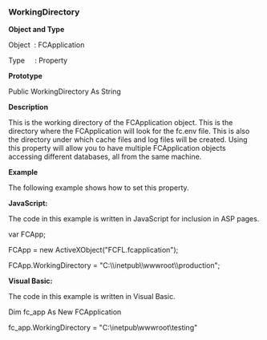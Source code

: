 ### WorkingDirectory


**Object and Type**

Object  : FCApplication

Type     : Property

**Prototype**

Public WorkingDirectory As String

**Description**

This is the working directory of the FCApplication object. This is the directory where the FCApplication will look for the fc.env file. This is also the directory under which cache files and log files will be created. Using this property will allow you to have multiple FCApplication objects accessing different databases, all from the same machine.

**Example**

The following example shows how to set this property.

**JavaScript:**

The code in this example is written in JavaScript for inclusion in ASP pages.

var FCApp;

FCApp = new ActiveXObject("FCFL.fcapplication");

FCApp.WorkingDirectory = "C:\\\inetpub\\\wwwroot\\\production";

**Visual Basic:**

The code in this example is written in Visual Basic.

Dim fc_app As New FCApplication

fc_app.WorkingDirectory = "C:\\inetpub\\wwwroot\\testing"